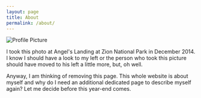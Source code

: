 ```yaml
---
layout: page
title: About
permalink: /about/
---
```


<img src="{{ site.baseurl }}/assets/20141224_102113.jpg" title="Profile Picture" class="profile">

I took this photo at Angel's Landing at Zion National Park in December 2014. I know I should have a look to my left or the person who took this picture should have moved to his left a little more, but, oh well.

Anyway, I am thinking of removing this page. This whole website is about myself and why do I need an additional dedicated page to describe myself again? Let me decide before this year-end comes.

[saewootuigim]: https://github.com/saewootuigim
[jekyll]: https://github.com/jekyll/jekyll
